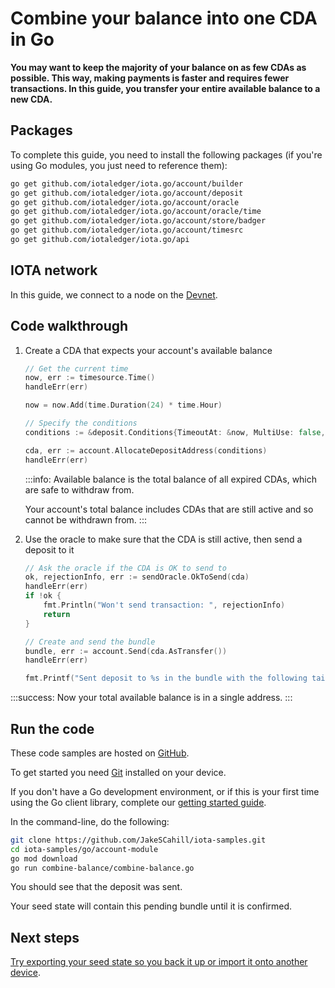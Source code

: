 # Combine your balance into one CDA in Go

**You may want to keep the majority of your balance on as few CDAs as possible. This way, making payments is faster and requires fewer transactions. In this guide, you transfer your entire available balance to a new CDA.**

## Packages

To complete this guide, you need to install the following packages (if you're using Go modules, you just need to reference them):

```bash
go get github.com/iotaledger/iota.go/account/builder
go get github.com/iotaledger/iota.go/account/deposit
go get github.com/iotaledger/iota.go/account/oracle
go get github.com/iotaledger/iota.go/account/oracle/time
go get github.com/iotaledger/iota.go/account/store/badger
go get github.com/iotaledger/iota.go/account/timesrc
go get github.com/iotaledger/iota.go/api
```

## IOTA network

In this guide, we connect to a node on the [Devnet](root://getting-started/0.1/network/iota-networks.md#devnet).

## Code walkthrough

1. Create a CDA that expects your account's available balance

    ```go
    // Get the current time
    now, err := timesource.Time()
    handleErr(err)

    now = now.Add(time.Duration(24) * time.Hour)

    // Specify the conditions
    conditions := &deposit.Conditions{TimeoutAt: &now, MultiUse: false, ExpectedAmount: account.AvailableBalance() }

    cda, err := account.AllocateDepositAddress(conditions)
    handleErr(err)
    ```

    :::info:
    Available balance is the total balance of all expired CDAs, which are safe to withdraw from.

    Your account's total balance includes CDAs that are still active and so cannot be withdrawn from.
    :::

2. Use the oracle to make sure that the CDA is still active, then send a deposit to it

    ```go
    // Ask the oracle if the CDA is OK to send to
	ok, rejectionInfo, err := sendOracle.OkToSend(cda)
	handleErr(err)
	if !ok {
		fmt.Println("Won't send transaction: ", rejectionInfo)
		return
	}

	// Create and send the bundle
	bundle, err := account.Send(cda.AsTransfer())
	handleErr(err)

	fmt.Printf("Sent deposit to %s in the bundle with the following tail transaction hash %s\n", cda.Address, bundle[len(bundle)-1].Hash)
    ```

:::success:
Now your total available balance is in a single address.
:::

## Run the code

These code samples are hosted on [GitHub](https://github.com/JakeSCahill/iota-samples).

To get started you need [Git](https://git-scm.com/book/en/v2/Getting-Started-Installing-Git) installed on your device.

If you don't have a Go development environment, or if this is your first time using the Go client library, complete our [getting started guide](../../getting-started/go-quickstart.md).

In the command-line, do the following:

```bash
git clone https://github.com/JakeSCahill/iota-samples.git
cd iota-samples/go/account-module
go mod download
go run combine-balance/combine-balance.go
```
You should see that the deposit was sent.

Your seed state will contain this pending bundle until it is confirmed.

## Next steps

[Try exporting your seed state so you back it up or import it onto another device](../go/export-seed-state.md).